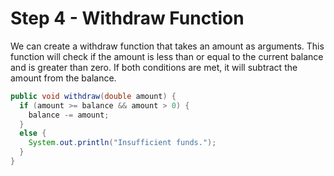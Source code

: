 # Step 4 - Withdraw Function

We can create a withdraw function that takes an amount as arguments. This function will check if the amount is less than or equal to the current balance and is greater than zero. If both conditions are met, it will subtract the amount from the balance.

```java
public void withdraw(double amount) {
  if (amount >= balance && amount > 0) {
    balance -= amount;
  }
  else {
    System.out.println("Insufficient funds.");
  }
}
```
